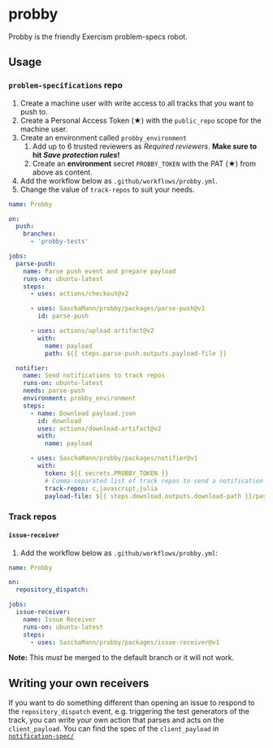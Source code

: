 # probby

Probby is the friendly Exercism problem-specs robot.

## Usage

### `problem-specifications` repo

1. Create a machine user with write access to all tracks that you want to push to.
2. Create a Personal Access Token (★) with the `public_repo` scope for the machine user.
3. Create an environment called `probby_environment`
   1. Add up to 6 trusted reviewers as _Required reviewers_. **Make sure to hit _Save protection rules_!**
   2. Create an **environment** secret `PROBBY_TOKEN` with the PAT (★) from above as content.
4. Add the workflow below as `.github/workflows/probby.yml`.
5. Change the value of `track-repos` to suit your needs.

```yaml
name: Probby

on:
  push:
    branches:
      - 'probby-tests'

jobs:
  parse-push:
    name: Parse push event and prepare payload
    runs-on: ubuntu-latest
    steps:
      - uses: actions/checkout@v2

      - uses: SaschaMann/probby/packages/parse-push@v1
        id: parse-push

      - uses: actions/upload-artifact@v2
        with:
          name: payload
          path: ${{ steps.parse-push.outputs.payload-file }}

  notifier:
    name: Send notifications to track repos
    runs-on: ubuntu-latest
    needs: parse-push
    environment: probby_environment
    steps:
      - name: Download payload.json
        id: download
        uses: actions/download-artifact@v2
        with:
          name: payload

      - uses: SaschaMann/probby/packages/notifier@v1
        with:
          token: ${{ secrets.PROBBY_TOKEN }}
          # Comma-separated list of track repos to send a notification to
          track-repos: c,javascript,julia
          payload-file: ${{ steps.download.outputs.download-path }}/payload.json
```

### Track repos

#### `issue-receiver`

1. Add the workflow below as `.github/workflows/probby.yml`:

```yaml
name: Probby

on:
  repository_dispatch:

jobs:
  issue-receiver:
    name: Issue Receiver
    runs-on: ubuntu-latest
    steps:
      - uses: SaschaMann/probby/packages/issue-receiver@v1
```

**Note:** This _must_ be merged to the default branch or it will not work.

## Writing your own receivers

If you want to do something different than opening an issue to respond to the `repository_dispatch` event, e.g. triggering the test generators of the track, you can write your own action that parses and acts on the `client_payload`.
You can find the spec of the `client_payload` in [`notification-spec/`](notification-spec/)
